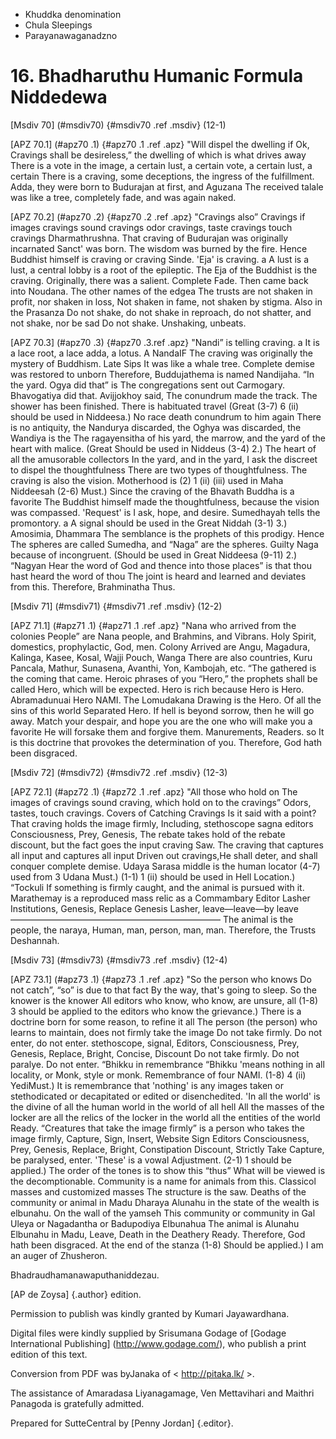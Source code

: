 - Khuddka denomination
- Chula Sleepings
- Parayanawaganadzno

# 16. Bhadharuthu Humanic Formula Niddedewa

[Msdiv 70] (#msdiv70) {#msdiv70 .ref .msdiv} (12-1)

[APZ 70.1] (#apz70 .1) {#apz70 .1 .ref .apz} "Will dispel the dwelling if Ok,
Cravings shall be desireless,” the dwelling of which is what drives away
There is a vote in the image, a certain lust, a certain vote, a certain lust, a certain
There is a craving, some deceptions, the ingress of the fulfillment.
Adda, they were born to Budurajan at first, and Aguzana
The received talale was like a tree, completely fade, and was again naked.

[APZ 70.2] (#apz70 .2) {#apz70 .2 .ref .apz} "Cravings also”
Cravings if images cravings sound cravings odor cravings, taste cravings touch cravings
Dharmathrushna. That craving of Budurajan was originally incarnated
Sanct' was born. The wisdom was burned by the fire. Hence
Buddhist himself is craving or craving Sinde. 'Eja' is craving. a
A lust is a lust, a central lobby is a root of the epileptic.
The Eja of the Buddhist is the craving. Originally, there was a salient. Complete
Fade. Then came back into Noudana. The other names of the edgea
The trusts are not shaken in profit, nor shaken in loss,
Not shaken in fame, not shaken by stigma. Also in the Prasanza
Do not shake, do not shake in reproach, do not shatter, and not shake, nor be sad
Do not shake. Unshaking, unbeats.

[APZ 70.3] (#apz70 .3) {#apz70 .3.ref .apz} "Nandi” is telling craving. a
It is a lace root, a lace adda, a lotus. A NandaIF
The craving was originally the mystery of Buddhism. Late Sips
It was like a whale tree. Complete demise was restored to unborn
Therefore, Buddujathema is named Nandijaha. “In the yard. Ogya did that” is
The congregations sent out Carmogary. Bhavogatiya did that. Avijjokhoy said,
The conundrum made the track. The shower has been finished. There is habituated travel (Great
(3-7) 6 (ii) should be used in Niddeesa.) No race death conundrum to him again
There is no antiquity, the Nandurya discarded, the Oghya was discarded, the Wandiya is the
The ragayensitha of his yard, the marrow, and the yard of the heart with malice. (Great
Should be used in Niddeus (3-4) 2.) The heart of all the amusorable collectors
In the yard, and in the yard, I ask the discreet to dispel the thoughtfulness
There are two types of thoughtfulness. The craving is also the vision. Motherhood is
(2) 1 (ii) (iii) used in Maha Niddeesah (2-6)
Must.) Since the craving of the Bhavath Buddha is a favorite
The Buddhist himself made the thoughtfulness, because the vision was compassed. 'Request' is
I ask, hope, and desire. Sumedhayah tells the promontory. a
A signal should be used in the Great Niddah (3-1) 3.) Amosimia, Dhammara
The semblance is the prophets of this prodigy. Hence
The spheres are called Sumedha, and “Naga” are the spheres. Guilty
Naga because of incongruent. (Should be used in Great Niddeesa (9-11) 2.) “Nagyan
Hear the word of God and thence into those places” is that thou hast heard the word of thou
The joint is heard and learned and deviates from this. Therefore, Brahminatha
Thus.

[Msdiv 71] (#msdiv71) {#msdiv71 .ref .msdiv} (12-2)

[APZ 71.1] (#apz71 .1) {#apz71 .1 .ref .apz} "Nana who arrived from the colonies
People” are Nana people, and Brahmins, and Vibrans.
Holy Spirit, domestics, prophylactic, God, men. Colony
Arrived are Angu, Magadura, Kalinga, Kasee, Kosal, Wajji Pouch, Wanga
There are also countries, Kuru Pancala, Mathur, Sunasena, Avanthi, Yon, Kambojah, etc.
“The gathered is the coming that came. Heroic phrases of you
“Hero,” the prophets shall be called Hero, which will be expected.
Hero is rich because Hero is Hero. Abramadunuai Hero
NAMI. The Lomudakana Drawing is the Hero. Of all the sins of this world
Separated Hero. If hell is beyond sorrow, then he will go away.
Match your despair, and hope you are the one who will make you a favorite
He will forsake them and forgive them. Manurements, Readers. so
It is this doctrine that provokes the determination of you.
Therefore, God hath been disgraced.

[Msdiv 72] (#msdiv72) {#msdiv72 .ref .msdiv} (12-3)

[APZ 72.1] (#apz72 .1) {#apz72 .1 .ref .apz} "All those who hold on
The images of cravings sound craving, which hold on to the cravings”
Odors, tastes, touch cravings. Covers of Catching Cravings
Is it said with a point? That craving holds the image firmly,
Including, stethoscope sagna editors Consciousness, Prey, Genesis,
The rebate takes hold of the rebate discount, but the fact goes the input craving
Saw. The craving that captures all input and captures all input
Driven out cravings,He shall deter, and shall conquer complete demise.
Udaya Sarasa middle is the human locator (4-7) used from 3 Udana
Must.) (1-1) 1 (ii) should be used in Hell Location.) “Tockuli
If something is firmly caught, and the animal is pursued with it.
Marathemay is a reproduced mass relic as a Commambary Editor
Lasher Institutions, Genesis, Replace Genesis
Lasher, leave—leave—by leave———————————————————————— The animal is the people, the naraya,
Human, man, person, man, man. Therefore, the Trusts
Deshannah.

[Msdiv 73] (#msdiv73) {#msdiv73 .ref .msdiv} (12-4)

[APZ 73.1] (#apz73 .1) {#apz73 .1 .ref .apz} "So the person who knows
Do not catch”, “so” is due to that fact
By the way, that's going to sleep. So the knower is the knower
All editors who know, who know, are unsure, all
(1-8) 3 should be applied to the editors who know the grievance.)
There is a doctrine born for some reason, to refine it all
The person (the person) who learns to maintain, does not firmly take the image
Do not take firmly. Do not enter, do not enter. stethoscope, signal,
Editors, Consciousness, Prey, Genesis, Replace, Bright, Concise, Discount
Do not take firmly. Do not paralye. Do not enter. “Bhikku in remembrance
“Bhikku 'means nothing in all locality, or
Monk, style or monk. Remembrance of four
NAMI. (1-8) 4 (ii)
YediMust.) It is remembrance that 'nothing' is any images taken
or stethodicated or decapitated or edited or disenchedited.
'In all the world' is the divine of all the human world in the world of all hell
All the masses of the locker are all the relics of the locker in the world all the entities of the world
Ready. “Creatures that take the image firmly” is a person who takes the image firmly,
Capture, Sign, Insert, Website Sign Editors
Consciousness, Prey, Genesis, Replace, Bright, Constipation Discount, Strictly Take
Capture, be paralysed, enter. 'These' is a vowal
Adjustment. (2-1) 1 should be applied.) The order of the tones is to show this “thus”
What will be viewed is the decomptionable. Community
is a name for animals from this. Classicol masses and customized masses
The structure is the saw. Deaths of the community or animal in Madu Dharaya
Alunahu in the state of the wealth is elbunahu. On the wall of the yamseh
This community or community in Gal Uleya or Nagadantha or Badupodiya Elbunahua
The animal is Alunahu Elbunahu in Madu, Leave, Death in the Deathery
Ready. Therefore, God hath been disgraced. At the end of the stanza (1-8)
Should be applied.) I am an auger of Zhusheron.

Bhadraudhamanawaputhaniddezau.

[AP de Zoysa] {.author} edition.

Permission to publish was kindly granted by Kumari Jayawardhana.

Digital files were kindly supplied by Srisumana Godage of [Godage
International Publishing] (http://www.godage.com/), who publish a print
edition of this text.

Conversion from PDF was byJanaka of < http://pitaka.lk/ >.

The assistance of Amaradasa Liyanagamage, Ven Mettavihari and Maithri
Panagoda is gratefully admitted.

Prepared for SutteCentral by [Penny Jordan] {.editor}.